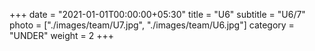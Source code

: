 +++
date = "2021-01-01T00:00:00+05:30"
title = "U6"
subtitle = "U6/7"
photo = ["./images/team/U7.jpg", "./images/team/U6.jpg"]
category = "UNDER"
weight = 2
+++ 

